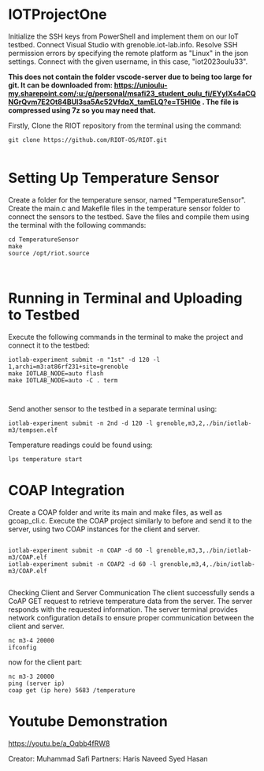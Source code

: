 # IOTProjectOne

Initialize the SSH keys from PowerShell and implement them on our IoT testbed.
Connect Visual Studio with grenoble.iot-lab.info.
Resolve SSH permission errors by specifying the remote platform as "Linux" in the json settings.
Connect with the given username, in this case, "iot2023oulu33".

**This does not contain the folder vscode-server due to being too large for git. It can be downloaded from: https://unioulu-my.sharepoint.com/:u:/g/personal/msafi23_student_oulu_fi/EYyIXs4aCQNGrQvm7E2Ot84BUl3sa5Ac52VfdqX_tamELQ?e=T5HI0e . The file is compressed using 7z so you may need that.**

Firstly, Clone the RIOT repository from the terminal using the command:

```
git clone https://github.com/RIOT-OS/RIOT.git


```
# Setting Up Temperature Sensor
Create a folder for the temperature sensor, named "TemperatureSensor".
Create the main.c and Makefile files in the temperature sensor folder to connect the sensors to the testbed.
Save the files and compile them using the terminal with the following commands:

```
cd TemperatureSensor
make
source /opt/riot.source



```
# Running in Terminal and Uploading to Testbed
Execute the following commands in the terminal to make the project and connect it to the testbed:


```
iotlab-experiment submit -n "1st" -d 120 -l 1,archi=m3:at86rf231+site=grenoble
make IOTLAB_NODE=auto flash
make IOTLAB_NODE=auto -C . term



```
Send another sensor to the testbed in a separate terminal using:



```
iotlab-experiment submit -n 2nd -d 120 -l grenoble,m3,2,./bin/iotlab-m3/tempsen.elf

```

Temperature readings could be found using: 

```
lps temperature start
```

# COAP Integration
Create a COAP folder and write its main and make files, as well as gcoap_cli.c.
Execute the COAP project similarly to before and send it to the server, using two COAP instances for the client and server.

```

iotlab-experiment submit -n COAP -d 60 -l grenoble,m3,3,./bin/iotlab-m3/COAP.elf
iotlab-experiment submit -n COAP2 -d 60 -l grenoble,m3,4,./bin/iotlab-m3/COAP.elf
   
```

Checking Client and Server Communication
The client successfully sends a CoAP GET request to retrieve temperature data from the server.
The server responds with the requested information.
The server terminal provides network configuration details to ensure proper communication between the client and server.
```
nc m3-4 20000
ifconfig
```

now for the client part:
```
nc m3-3 20000
ping (server ip)
coap get (ip here) 5683 /temperature
```
# Youtube Demonstration
https://youtu.be/a_Oqbb4fRW8

Creator: Muhammad Safi
Partners: Haris Naveed
Syed Hasan
